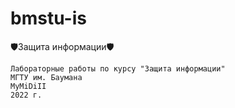 # bmstu-is
🛡Защита информации🛡

```
Лабораторные работы по курсу "Защита информации"
МГТУ им. Баумана
MyMiDiII
2022 г.
```
